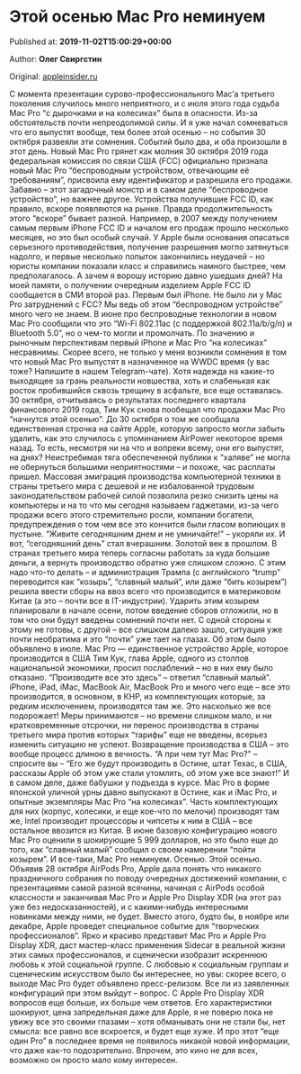 
# Этой осенью Mac Pro неминуем

Published at: **2019-11-02T15:00:29+00:00**

Author: **Олег Свиргстин**

Original: [appleinsider.ru](https://appleinsider.ru/mac-pro/etoj-osenyu-mac-pro-neminuem.html)

С момента презентации сурово-профессионального Mac’а третьего поколения случилось много неприятного, и с июля этого года судьба Mac Pro “с дырочками и на колесиках” была в опасности. Из-за обстоятельств почти непреодолимой силы. И я уже начал сомневаться что его выпустят вообще, тем более этой осенью – но события 30 октября развеяли эти сомнения. Событий было два, и оба произошли в этот день.
Новый Mac Pro грянет как молния
30 октября 2019 года федеральная комиссия по связи США (FCC) официально признала новый Mac Pro “беспроводным устройством, отвечающим её требованиям”, присвоила ему идентификатор и разрешила его продажи. Забавно – этот загадочный монстр и в самом деле “беспроводное устройство”, но важнее другое. Устройства получившие FCC ID, как правило, вскоре появляются на рынке. Правда продолжительность этого “вскоре” бывает разной. Например, в 2007 между получением самым первым iPhone FCC ID и началом его продаж прошло несколько месяцев, но это был особый случай. У Apple были основания опасаться серьезного противодействия, получение разрешения могло затянуться надолго, и первые несколько попыток закончились неудачей – но юристы компании показали класс и справились намного быстрее, чем предполагалось.
А зачем я ворошу историю давно ушедших дней? На моей памяти, о получении очередным изделием Apple FCC ID сообщается в СМИ второй раз. Первым был iPhone. Не было ли у Mac Pro затруднений с FCC? Мы ведь об этом “беспроводном устройстве” много чего не знаем. В июне про беспроводные технологии в новом Mac Pro сообщили что это “Wi-Fi 802.11ac (с поддержкой 802.11a/b/g/n) и Bluetooth 5.0”, но о чем-то могли и промолчать. По значению и рыночным перспективам первый iPhone и Mac Pro “на колесиках” несравнимы. Скорее всего, не только у меня возникли сомнения в том что новый Mac Pro выпустят в назначенное на WWDC время (у вас тоже? Напишите в нашем Telegram-чате). Хотя надежда на какие-то выходящее за грань реальности новшества, хоть и слабенькая как росток пробившийся сквозь трещину в асфальте, все еще оставалась.
30 октября, отчитываясь о результатах последнего квартала финансового 2019 года, Тим Кук снова пообещал что продажи Mac Pro “начнутся этой осенью”. До 30 октября о том же сообщала единственная строчка на сайте Apple, которую запросто могли забыть удалить, как это случилось с упоминанием AirPower некоторое время назад. То есть, несмотря ни на что и вопреки всему, они его выпустят, на днях?
Неистребимая тяга обеспеченной публики к “халяве” не могла не обернуться большими неприятностями – и похоже, час расплаты пришел. Массовая эмиграция производства компьютерной техники в страны третьего мира с дешевой и не избалованной трудовым законодательством рабочей силой позволила резко снизить цены на компьютеры и на то что мы сегодня называем гаджетами, из-за чего продажи всего этого стремительно росли, компании богатели, предупреждения о том чем все это кончится были гласом вопиющих в пустыне. “Живите сегодняшним днем и не умничайте!” – укоряли их. И вот, “сегодняшний день” стал вчерашним. Золотой век в прошлом. В странах третьего мира теперь согласны работать за куда большие деньги, а вернуть производство обратно уже слишком сложно.
С этим надо что-то делать – и администрация Трампа (с английского “trump” переводится как “козырь”, “славный малый”, или даже “бить козырем”) решила ввести сборы на ввоз всего что производится в материковом Китае (а это – почти все в IT-индустрии). Ударить этим козырем планировали в начале осени, потом введение сборов отложили, но в том что они будут введены сомнений почти нет. С одной стороны к этому не готовы, с другой – все слишком далеко зашло, ситуация уже почти необратима и это “почти” уже тает на глазах. Об этом было объявлено в июле.
Mac Pro — единственное устройство Apple, которое производится в США
Тим Кук, глава Apple, одного из столпов национальной экономики, просил послаблений – но в них ему было отказано. “Производите все это здесь” – ответил “славный малый”. iPhone, iPad, iMac, MacBook Air, MacBook Pro и много чего еще – все это производится, в основном, в КНР, из комплектующих которые, за редким исключением, производятся там же. Это насколько же все подорожает! Меры принимаются – но времени слишком мало, и ни кратковременные отсрочки, ни перенос производства в страны третьего мира против которых “тарифы” еще не введены, всерьез изменить ситуацию не успеют. Возвращение производства в США – это вообще процесс длиною в вечность.
“А при чем тут Mac Pro?” – спросите вы – “Его же будут производить в Остине, штат Техас, в США, рассказы Apple об этом уже стали утомлять, об этом уже все знают!” И в самом деле, даже бабушки у подъезда в курсе. Mac Pro в форме японской уличной урны давно выпускают в Остине, как и iMac Pro, и опытные экземпляры Mac Pro “на колесиках”. Часть комплектующих для них (корпус, колесики, и еще кое-что по мелочи) производят там же, Intel производит процессоры и чипсеты к ним в США – все остальное ввозится из Китая. В июне базовую конфигурацию нового Mac Pro оценили в шокирующие 5 999 долларов, но это было еще до того, как “славный малый” сообщил о своем намерении “пойти козырем”.
И все-таки, Mac Pro неминуем. Осенью. Этой осенью.
Объявив 28 октября AirPods Pro, Apple дала понять что никакого праздничного собрания по поводу очередных достижений компании, с презентациями самой разной всячины, начиная с AirPods особой классности и заканчивая Mac Pro и Apple Pro Display XDR (на этот раз уже без недосказанностей), и с какими-нибудь интересными новинками между ними, не будет. Вместо этого, будто бы, в ноябре или декабре, Apple проведет специальное событие для “творческих профессионалов”. Ярко и красиво представит Mac Pro и Apple Pro Display XDR, даст мастер-класс применения Sidecar в реальной жизни этих самых профессионалов, и сценически изобразит искреннюю любовь к этой социальной группе.
С любовью к социальным группам и сценическим искусством было бы интереснее, но увы: скорее всего, о выходе Mac Pro будет объявлено пресс-релизом. Все ли из заявленных конфигураций при этом выйдут – вопрос. С Apple Pro Display XDR вопросов еще больше, их больше чем ответов. Его характеристики шокируют, цена запредельная даже для Apple, я не поверю пока не увижу все это своими глазами – хотя обманывать они не стали бы, нет смысла: все равно все вскроется, и будет еще хуже. И про этот “еще один Pro” в последнее время не появилось никакой новой информации, что даже как-то подозрительно. Впрочем, это кино не для всех, возможно он просто мало кому интересен.
